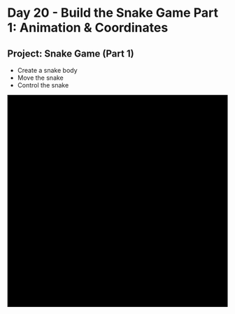 <h1>Day 20 - Build the Snake Game Part 1: Animation & Coordinates</h1>
<h2>Project: Snake Game (Part 1)</h2>
<ul>
    <li>Create a snake body</li>
    <li>Move the snake</li>
    <li>Control the snake</li>
</ul>
<img src='snake-game-part-1.gif'>